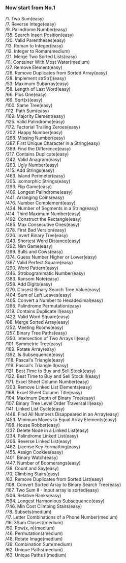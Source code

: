 ### Now start from No.1
/1. Two Sum(easy)     
/7. Reverse Intege(easy)      
/9. Palindrome Number(easy)      
/35. Search Insert Position(easy)     
/20. Valid Parentheses(easy)      
/13. Roman to Integer(easy)     
/12. Integer to Roman(medium)     
/21. Merge Two Sorted Lists(easy)    
/11. Container With Most Water(medium)    
/27. Remove Element(easy)    
/26. Remove Duplicates from Sorted Array(easy)    
/28. Implement strStr()(easy)       
/53. Maximum Subarray(easy)       
/58. Length of Last Word(easy)      
/66. Plus One(easy)       
/69. Sqrt(x)(easy)        
/100. Same Tree(easy)       
/112. Path Sum(easy)      
/169. Majority Element(easy)      
/125. Valid Palindrome(easy)      
/172. Factorial Trailing Zeroes(easy)     
/202. Happy Number(easy)      
/268. Missing Number(easy)      
/387. First Unique Character in a String(easy)      
/389. Find the Difference(easy)       
/217. Contains Duplicate(easy)      
/242. Valid Anagram(easy)       
/263. Ugly Number(easy)       
/415. Add Strings(easy)       
/463. Island Perimeter(easy)        
/205. Isomorphic Strings(easy)        
/293. Flip Game(easy)       
/409. Longest Palindrome(easy)        
/441. Arranging Coins(easy)       
/476. Number Complement(easy)       
/434. Number of Segments in a String(easy)        
/414. Third Maximum Number(easy)        
/492. Construct the Rectangle(easy)       
/485. Max Consecutive Ones(easy)        
/278. First Bad Version(easy)       
/226. Invert Binary Tree(easy)        
/243. Shortest Word Distance(easy)      
/292. Nim Game(easy)        
/299. Bulls and Cows(easy)        
/374. Guess Number Higher or Lower(easy)        
/367. Valid Perfect Square(easy)        
/290. Word Pattern(easy)        
/246. Strobogrammatic Number(easy)        
/383. Ransom Note(easy)         
/258. Add Digits(easy)          
/270. Closest Binary Search Tree Value(easy)        
/404. Sum of Left Leaves(easy)          
/405. Convert a Number to Hexadecimal(easy)         
/266. Palindrome Permutation(easy)          
/219. Contains Duplicate II(easy)         
/422. Valid Word Square(easy)         
/88. Merge Sorted Array(easy)         
/252. Meeting Rooms(easy)       
/257. Binary Tree Paths(easy)       
/350. Intersection of Two Arrays II(easy)       
/101. Symmetric Tree(easy)        
/189. Rotate Array(easy)        
/392. Is Subsequence(easy)        
/118. Pascal's Triangle(easy)         
/119. Pascal's Triangle II(easy)          
/121. Best Time to Buy and Sell Stock(easy)         
/122. Best Time to Buy and Sell Stock II(easy)          
/171. Excel Sheet Column Number(easy)         
/203. Remove Linked List Elements(easy)          
/168. Excel Sheet Column Title(easy)          
/104. Maximum Depth of Binary Tree(easy)          
/107. Binary Tree Level Order Traversal II(easy)        
/141. Linked List Cycle(easy)       
/448. Find All Numbers Disappeared in an Array(easy)        
/453. Minimum Moves to Equal Array Elements(easy)       
/198. House Robber(easy)        
/237. Delete Node in a Linked List(easy)        
/234. Palindrome Linked List(easy)        
/206. Reverse Linked List(easy)         
/482. License Key Formatting(easy)        
/455. Assign Cookies(easy)        
/401. Binary Watch(easy)        
/447. Number of Boomerangs(easy)          
/38. Count and Say(easy)        
/70. Climbing Stairs(easy)        
/83. Remove Duplicates from Sorted List(easy)         
/108. Convert Sorted Array to Binary Search Tree(easy)          
/167. Two Sum II - Input array is sorted(easy)        
/506. Relative Ranks(easy)        
/594. Longest Harmonious Subsequence(easy)        
/746. Min Cost Climbing Stairs(easy)        
/78. Subsets(medium)        
/17. Letter Combinations of a Phone Number(medium)        
/16. 3Sum Closest(medium)       
/50. Pow(x, n)(medium)      
/46. Permutations(medium)       
/48. Rotate Image(medium)     
/39. Combination Sum(medium)        
/62. Unique Paths(medium)     
/63. Unique Paths II(medium)      
